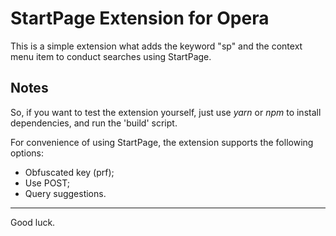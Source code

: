 # StartPage Extension for Opera
This is a simple extension what adds the keyword "sp" and the context menu item to conduct searches using StartPage.

## Notes
So, if you want to test the extension yourself, just use *yarn* or *npm* to install dependencies, and run the 'build' script.

For convenience of using StartPage, the extension supports the following options:
- Obfuscated key (prf);
- Use POST;
- Query suggestions.

---
Good luck.
